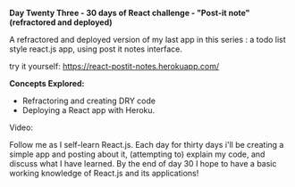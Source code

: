 **Day Twenty Three - 30 days of React challenge - "Post-it note" (refractored and deployed)**

A refractored and deployed version of my last app in this series : a todo list style react.js app, using post it notes interface.

try it yourself: https://react-postit-notes.herokuapp.com/

**Concepts Explored:**

- Refractoring and creating DRY code
- Deploying a React app with Heroku.

Video: 

Follow me as I self-learn React.js. Each day for thirty days i'll be creating a simple app and posting about it, (attempting to) explain my code, and discuss what I have learned. By the end of day 30 I hope to have a basic working knowledge of React.js and its applications!
